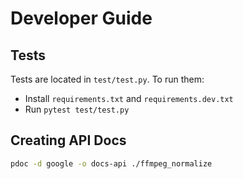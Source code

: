 # Developer Guide

## Tests

Tests are located in `test/test.py`. To run them:

- Install `requirements.txt` and `requirements.dev.txt`
- Run `pytest test/test.py`

## Creating API Docs

```bash
pdoc -d google -o docs-api ./ffmpeg_normalize
```
